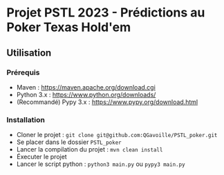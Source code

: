# Projet PSTL 2023 - Prédictions au Poker Texas Hold'em

## Utilisation

### Prérequis

- Maven : https://maven.apache.org/download.cgi
- Python 3.x : https://www.python.org/downloads/
- (Recommandé) Pypy 3.x : https://www.pypy.org/download.html

### Installation

- Cloner le projet : `git clone git@github.com:QGavoille/PSTL_poker.git`
- Se placer dans le dossier `PSTL_poker`
- Lancer la compilation du projet : `mvn clean install`
- Éxecuter le projet
- Lancer le script python : `python3 main.py` ou `pypy3 main.py`

